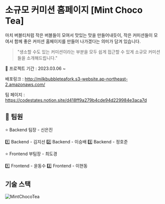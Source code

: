 # 소규모 커미션 홈페이지 [Mint Choco Tea]

마치 버블티처럼 작은 버블들이 모여서 맛있는 맛을 만들어내듯이, 작은 커미션들이 모여서 함께 좋은 커미션 홈페이지를 만들어 나가겠다는 의미가 담겨 있습니다.   
> "생소할 수도 있는 커미션이라는 부분을 모두 쉽게 접근할 수 있게 소규모 커미션들을 소개해드립니다."



📆 프로젝트 기간 : 2023.03.06 ~

배포링크 : http://milkbubbleteafork.s3-website.ap-northeast-2.amazonaws.com/

팀 페이지 : https://codestates.notion.site/d418ff9a279b4cde94d229984e3aca7d

## 💪 팀원

⭐ Backend 팀장 - 신은진

  1️⃣ Backend - 김지선
  2️⃣ Backend - 이승배
  3️⃣ Backend - 정호준

⭐ Frontend 부팀장 - 최도경

  1️⃣ Frontend - 윤동수
  2️⃣ Frontend - 이현동



## 기술 스택
![MintChocoTea](https://github.com/Diiiiiikey/seb42_main_025/assets/108796919/5d852ad5-0297-48a3-a9e8-99b4f81e5665)
